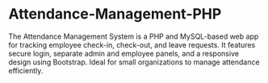 # Attendance-Management-PHP
The Attendance Management System is a PHP and MySQL-based web app for tracking employee check-in, check-out, and leave requests. It features secure login, separate admin and employee panels, and a responsive design using Bootstrap. Ideal for small organizations to manage attendance efficiently.
